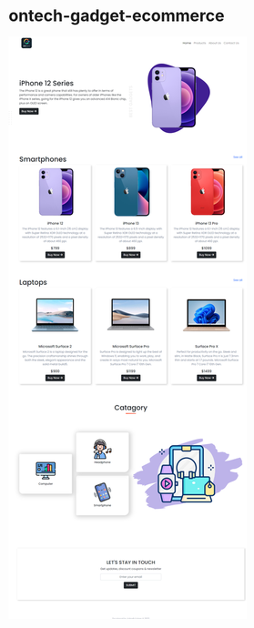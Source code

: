 # ontech-gadget-ecommerce
![Preview Image](https://github.com/hiashraful/ontech-gadget-ecommerce/blob/main/assets/img/other/preview.png?raw=true)
